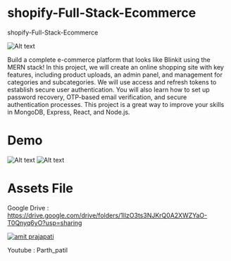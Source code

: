 # shopify-Full-Stack-Ecommerce
shopify-Full-Stack-Ecommerce

![Alt text](Thumnails.png?raw=true "Title")

Build a complete e-commerce platform that looks like Blinkit using the MERN stack! In this project, we will create an online shopping site with key features, including product uploads, an admin panel, and management for categories and subcategories. We will use access and refresh tokens to establish secure user authentication. You will also learn how to set up password recovery, OTP-based email verification, and secure authentication processes. This project is a great way to improve your skills in MongoDB, Express, React, and Node.js.

# Demo 
![Alt text](Demo%201.gif?raw=true "demo1")
![Alt text](Demo%202.gif?raw=true "demo2")

# Assets File
Google Drive : https://drive.google.com/drive/folders/1llzO3ts3NJKrQ0A2XWZYaO-T0Qnyq6yO?usp=sharing

 <a href="https://www.linkedin.com/in/itsamitprajapati" target="_blank">
  <img src="https://img.shields.io/badge/LinkedIn-0077B5?style=for-the-badge&logo=linkedin&logoColor=white" alt="amit prajapati"/>
 </a>

 Youtube : Parth_patil

 
